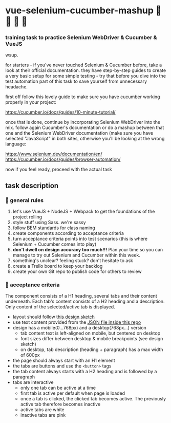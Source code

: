 # vue-selenium-cucumber-mashup :cucumber: :green_heart: :cucumber: :green_heart:
### training task to practice Selenium WebDriver & Cucumber & VueJS


wsup.

for starters - if you've never touched Selenium & Cucumber before, take a look at their official documentation. they have step-by-step guides to create a very basic setup for some simple testing - try that before you dive into the test automation part of this task to save yourself from unnecessary headache.

first off follow this lovely guide to make sure you have cucumber working properly in your project:

https://cucumber.io/docs/guides/10-minute-tutorial/

once that is done, continue by incorporating Selenium WebDriver into the mix. follow again Cucumber's documentation or do a mashup between that one and the Selenium WebDriver documentation (make sure you have selected "JavaScript" in both sites, otherwise you'll be looking at the wrong language:

https://www.selenium.dev/documentation/en/
https://cucumber.io/docs/guides/browser-automation/

now if you feel ready, proceed with the actual task

## task description

### :cucumber: general rules

1. let's use VueJS + NodeJS + Webpack to get the foundations of the project rolling
2. style stuff using Sass. we're sassy
3. follow BEM standards for class naming
4. create components according to acceptance criteria
5. turn acceptance criteria points into test scenarios (this is where Selenium + Cucumber comes into play)
6. **don't dwell on design accuracy too much!!!** Plan your time so you can manage to try out Selenium and Cucumber within this week.
7. something's unclear? feeling stuck? don't hesitate to ask
8. create a Trello board to keep your backlog
9. create your own Git repo to publish code for others to review

### :cucumber: acceptance criteria

The component consists of a H1 heading, several tabs and their content underneath. Each tab's content consists of a H2 heading and a description. Only content of the selected/active tab is displayed.
* layout should follow [this design sketch](https://www.figma.com/file/fxm7inGGcxUFgv0sDAAKMI/Untitled?node-id=0%3A1)
* use text content provided from the [JSON file inside this repo](https://github.com/leleleadele/vue-selenium-cucumber-mashup/blob/main/content.json)
* design has a mobile(0...768px) and a desktop(768px...) version
  * tab content text is left-aligned on mobile, but centered on desktop
  * font sizes differ between desktop & mobile breakpoints (see design sketch)
  * on desktop, tab description (heading + paragraph) has a max width of 600px
* the page should always start with an H1 element
* the tabs are buttons and use the `<button>` tags
* the tab content always starts with a H2 heading and is followed by a paragraph
* tabs are interactive
  * only one tab can be active at a time
  * first tab is active per default when page is loaded
  * once a tab is clicked, the clicked tab becomes active. The previously active tab therefore becomes inactive
  * active tabs are white
  * inactive tabs are pink
